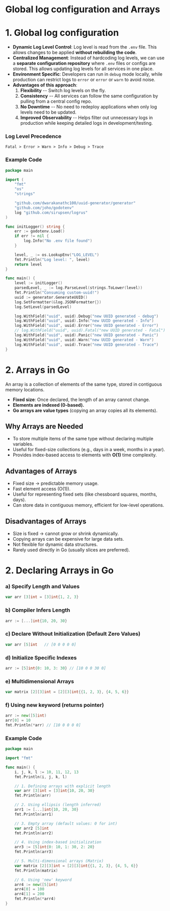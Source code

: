 


# Global log configuration and Arrays 
# 1. Global log configuration
-   **Dynamic Log Level Control**: Log level is read from the `.env`
    file. This allows changes to be applied **without rebuilding the
    code**.
-   **Centralized Management**: Instead of hardcoding log levels, we can
    use a **separate configuration repository** where `.env` files or
    configs are stored. This allows updating log levels for all services
    in one place.
-   **Environment Specific**: Developers can run in `debug` mode
    locally, while production can restrict logs to `error` or `error` or `warn` to
    avoid noise.
-   **Advantages of this approach**:
    1.  **Flexibility** -- Switch log levels on the fly.
    2.  **Consistency** -- All services can follow the same
        configuration by pulling from a central config repo.
    3.  **No Downtime** -- No need to redeploy applications when only
        log levels need to be updated.
    4.  **Improved Observability** -- Helps filter out unnecessary logs
        in production while keeping detailed logs in
        development/testing.

### Log Level Precedence

    Fatal > Error > Warn > Info > Debug > Trace
	
### Example Code

``` go
package main

import (
    "fmt"
    "os"
    "strings"

    "github.com/dwarakanathc100/uuid-generator/generator"
    "github.com/joho/godotenv"
    log "github.com/sirupsen/logrus"
)

func initLogger() string {
    err := godotenv.Load()
    if err != nil {
        log.Info("No .env file found")
    }

    level, _ := os.LookupEnv("LOG_LEVEL")
    fmt.Println("Log level: ", level)
    return level
}

func main() {
    level := initLogger()
    parsedLevel, _ := log.ParseLevel(strings.ToLower(level))
    fmt.Println("Consuming custom-uuid!")
    uuid := generator.GenerateUUID()
    log.SetFormatter(&log.JSONFormatter{})
    log.SetLevel(parsedLevel)

    log.WithField("uuid", uuid).Debug("new UUID generated - debug")
    log.WithField("uuid", uuid).Info("new UUID generated - Info")
    log.WithField("uuid", uuid).Error("new UUID generated - Error")
    // log.WithField("uuid", uuid).Fatal("new UUID generated - Fatal")
    log.WithField("uuid", uuid).Panic("new UUID generated - Panic")
    log.WithField("uuid", uuid).Warn("new UUID generated - Warn")
    log.WithField("uuid", uuid).Trace("new UUID generated - Trace")
}


```


# 2. Arrays in Go

An array is a collection of elements of the same type, stored in
contiguous memory locations.

-   **Fixed size**: Once declared, the length of an array cannot change.
-   **Elements are indexed (0-based).**
-   **Go arrays are value types** (copying an array copies all its
    elements).

## Why Arrays are Needed

-   To store multiple items of the same type without declaring multiple
    variables.
-   Useful for fixed-size collections (e.g., days in a week, months in a
    year).
-   Provides index-based access to elements with **O(1)** time
    complexity.

## Advantages of Arrays

-   Fixed size → predictable memory usage.
-   Fast element access (O(1)).
-   Useful for representing fixed sets (like chessboard squares,
    months, days).
-   Can store data in contiguous memory, efficient for low-level
    operations.

## Disadvantages of Arrays

-   Size is fixed → cannot grow or shrink dynamically.
-   Copying arrays can be expensive for large data sets.
-   Not flexible for dynamic data structures.
-   Rarely used directly in Go (usually slices are preferred).

# 2. Declaring Arrays in Go 

### a) Specify Length and Values

``` go
var arr [3]int = [3]int{1, 2, 3}
```

### b) Compiler Infers Length

``` go
arr := [...]int{10, 20, 30}
```

### c) Declare Without Initialization (Default Zero Values)

``` go
var arr [5]int   // [0 0 0 0 0]
```

### d) Initialize Specific Indexes

``` go
arr := [5]int{0: 10, 3: 30} // [10 0 0 30 0]
```

### e) Multidimensional Arrays

``` go
var matrix [2][3]int = [2][3]int{{1, 2, 3}, {4, 5, 6}}
```

### f) Using new keyword (returns pointer)

``` go
arr := new([5]int)
arr[0] = 10
fmt.Println(*arr) // [10 0 0 0 0]
```

### Example Code

``` go
package main

import "fmt"

func main() {
    i, j, k, l := 10, 11, 12, 13
    fmt.Println(i, j, k, l)

    // 1. Defining arrays with explicit length
    var arr [3]int = [3]int{10, 20, 30}
    fmt.Println(arr)

    // 2. Using ellipsis (length inferred)
    arr1 := [...]int{10, 20, 30}
    fmt.Println(arr1)

    // 3. Empty array (default values: 0 for int)
    var arr2 [5]int
    fmt.Println(arr2)

    // 4. Using index-based initialization
    arr3 := [5]int{0: 10, 1: 30, 2: 20}
    fmt.Println(arr3)

    // 5. Multi-dimensional arrays (Matrix)
    var matrix [2][3]int = [2][3]int{{1, 2, 3}, {4, 5, 6}}
    fmt.Println(matrix)

    // 6. Using 'new' keyword
    arr4 := new([5]int)
    arr4[0] = 100
    arr4[1] = 200
    fmt.Println(*arr4)
}
```
